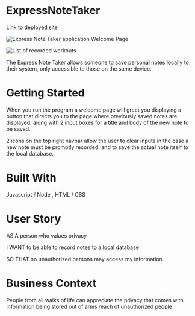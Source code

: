 # ExpressNoteTaker

[Link to deployed site](https://calebvincent.github.io/ExpressNoteTaker)

![Express Note Taker application Welcome Page](https://drive.google.com/open?id=16T3ZUsCwAux9Rnh2Tgi8N6SW5WSmHxGv)

![List of recorded workouts](https://drive.google.com/open?id=1i_QegfkkEnC4fuRp-CMYu8qJwYhvVjSE)

The Express Note Taker allows someone to save personal notes locally to their system, only accessible to those on the same device.

# Getting Started

When you run the program a welcome page will greet you displaying a button that directs you to the page where previously saved notes are displayed, along with 2 input boxes for a title and body of the new note to be saved.

2 icons on the top right navbar allow the user to clear inputs in the case a new note must be promptly recorded, and to save the actual note itself to the local database.

# Built With

Javascript / Node , HTML / CSS

# User Story

AS A person who values privacy

I WANT to be able to record notes to a local database
 
SO THAT no unauthorized persons may access my information.

# Business Context

People from all walks of life can appreciate the privacy that comes with information being stored out of arms reach of unauthorized people.